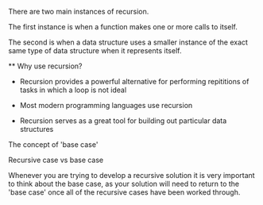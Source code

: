 There are two main instances of recursion.

The first instance is when a function makes one or more calls to itself.

The second is when a data structure uses a smaller instance of the exact same type of
data structure when it represents itself.

** Why use recursion?

- Recursion provides a powerful alternative for performing repititions of tasks in which a loop
is not ideal

- Most modern programming languages use recursion

- Recursion serves as a great tool for building out particular data structures


The concept of 'base case'

Recursive case vs base case

Whenever you are trying to develop a recursive solution it is very important to think about the base case, as your solution will need to return to the 'base case' once all of the recursive cases have been worked through.
